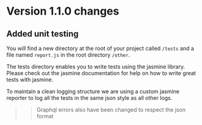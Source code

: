 # Version 1.1.0 changes

## Added unit testing

You will find a new directory at the root of your project called ```/tests``` and a file named ```report.js``` in the root directory ```/other```.

The tests directory enables you to write tests using the jasmine library. Please check out the jasmine documentation for help on how to write great tests with jasmine.

To maintain a clean logging structure we are using a custom jasmine reporter to log all the tests in the same json style as all other logs.

>> Graphql errors also have been changed to respect the json format

